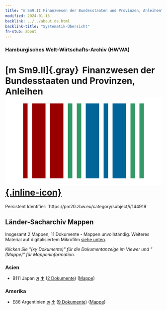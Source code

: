 ```yaml
---
title: "m Sm9.II Finanzwesen der Bundesstaaten und Provinzen, Anleihen"
modified: 2024-01-13
backlink: ../../about.de.html
backlink-title: "Systematik-Übersicht"
fn-stub: about
---
```


### Hamburgisches Welt-Wirtschafts-Archiv (HWWA)

# [m Sm9.II]{.gray}&#8201; Finanzwesen der Bundesstaaten und Provinzen, Anleihen &#160; [![Wikidata](/images/Wikidata-logo.svg "Wikidata"){.inline-icon}](http://www.wikidata.org/entity/Q104700267)

<div class="hint">Persistent Identifier: `https://pm20.zbw.eu/category/subject/i/144919`</div>







## Länder-Sacharchiv Mappen






Insgesamt 2 Mappen, 11 Dokumente - Mappen unvollständig. Weiteres Material auf digitalisiertem Mikrofilm [siehe unten](#filmsections).

_Klicken Sie "(xy Dokumente)" für die Dokumentanzeige im Viewer und "(Mappe)" für Mappeninformation._




### Asien

- B111 Japan [**&nearr;**](../../../geo/i/141272/about.de.html "Japan (alle Mappen)") [**&uarr;**](../../../geo/about.de.html#B111 "Ländersystematik") (<a href="https://pm20.zbw.eu/iiifview/folder/sh/141272,144919" title="über: Japan : Finanzwesen der Bundesstaaten und Provinzen, Anleihen" target="_blank">2 Dokumente</a>) ([Mappe](../../../../folder/sh/1412xx/141272/1449xx/144919/about.de.html))

### Amerika

- E86 Argentinien [**&nearr;**](../../../geo/i/141692/about.de.html "Argentinien (alle Mappen)") [**&uarr;**](../../../geo/about.de.html#E86 "Ländersystematik") (<a href="https://pm20.zbw.eu/iiifview/folder/sh/141692,144919" title="über: Argentinien : Finanzwesen der Bundesstaaten und Provinzen, Anleihen" target="_blank">9 Dokumente</a>) ([Mappe](../../../../folder/sh/1416xx/141692/1449xx/144919/about.de.html))



<a id="filmsections" />














